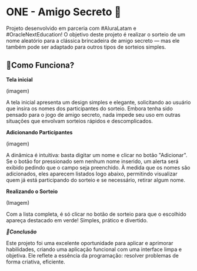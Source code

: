 # ONE - Amigo Secreto 🎁

Projeto desenvolvido em parceria com #AluraLatam e #OracleNextEducation!
O objetivo deste projeto é realizar o sorteio de um nome aleatório para a clássica brincadeira de amigo secreto — mas ele também pode ser adaptado para outros tipos de sorteios simples.

## 🚀Como Funciona?

**Tela inicial**

(imagem)

A tela inicial apresenta um design simples e elegante, solicitando ao usuário que insira os nomes dos participantes do sorteio. Embora tenha sido pensado para o jogo de amigo secreto, nada impede seu uso em outras situações que envolvam sorteios rápidos e descomplicados.

**Adicionando Participantes**

(imagem)

A dinâmica é intuitiva: basta digitar um nome e clicar no botão "Adicionar". Se o botão for pressionado sem nenhum nome inserido, um alerta será exibido pedindo que o campo seja preenchido. À medida que os nomes são adicionados, eles aparecem listados logo abaixo, permitindo visualizar quem já está participando do sorteio e se necessário, retirar algum nome.

**Realizando o Sorteio**

(Imagem)

Com a lista completa, é só clicar no botão de sorteio para que o escolhido apareça destacado em verde! Simples, prático e divertido.

***🌟Conclusão***

Este projeto foi uma excelente oportunidade para aplicar e aprimorar habilidades, criando uma aplicação funcional com uma interface limpa e objetiva. Ele reflete a essência da programação: resolver problemas de forma criativa, eficiente.
